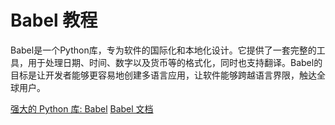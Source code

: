 # Babel 教程

<show-structure depth="2"/>

Babel是一个Python库，专为软件的国际化和本地化设计。它提供了一套完整的工具，用于处理日期、时间、数字以及货币等的格式化，同时也支持翻译。Babel的目标是让开发者能够更容易地创建多语言应用，让软件能够跨越语言界限，触达全球用户。


<seealso>
<category ref="ref_docs">
    <a href="https://mp.weixin.qq.com/s/mUux0BHju92snGI3dXQZ1A">强大的 Python 库: Babel</a>
    <a href="https://babel.pocoo.org/en/latest/">Babel 文档</a>
</category>
<category ref="ref_github">
</category>
<category ref="ref_issues"></category>
<category ref="ref_hf"></category>
<category ref="ref_ms"></category>
</seealso>